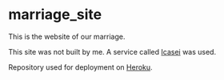 # marriage_site
This is the website of our marriage.

This site was not built by me. A service called [Icasei](https://www.icasei.com.br/) was used.

Repository used for deployment on [Heroku](https://nayaraemurilo.herokuapp.com/index.html).
